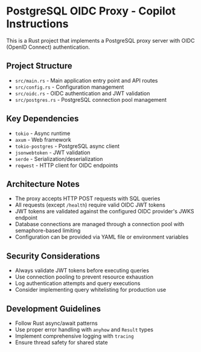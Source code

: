 <!-- Use this file to provide workspace-specific custom instructions to Copilot. For more details, visit https://code.visualstudio.com/docs/copilot/copilot-customization#_use-a-githubcopilotinstructionsmd-file -->

# PostgreSQL OIDC Proxy - Copilot Instructions

This is a Rust project that implements a PostgreSQL proxy server with OIDC (OpenID Connect) authentication.

## Project Structure
- `src/main.rs` - Main application entry point and API routes
- `src/config.rs` - Configuration management
- `src/oidc.rs` - OIDC authentication and JWT validation
- `src/postgres.rs` - PostgreSQL connection pool management

## Key Dependencies
- `tokio` - Async runtime
- `axum` - Web framework
- `tokio-postgres` - PostgreSQL async client
- `jsonwebtoken` - JWT validation
- `serde` - Serialization/deserialization
- `reqwest` - HTTP client for OIDC endpoints

## Architecture Notes
- The proxy accepts HTTP POST requests with SQL queries
- All requests (except `/health`) require valid OIDC JWT tokens
- JWT tokens are validated against the configured OIDC provider's JWKS endpoint
- Database connections are managed through a connection pool with semaphore-based limiting
- Configuration can be provided via YAML file or environment variables

## Security Considerations
- Always validate JWT tokens before executing queries
- Use connection pooling to prevent resource exhaustion
- Log authentication attempts and query executions
- Consider implementing query whitelisting for production use

## Development Guidelines
- Follow Rust async/await patterns
- Use proper error handling with `anyhow` and `Result` types
- Implement comprehensive logging with `tracing`
- Ensure thread safety for shared state
